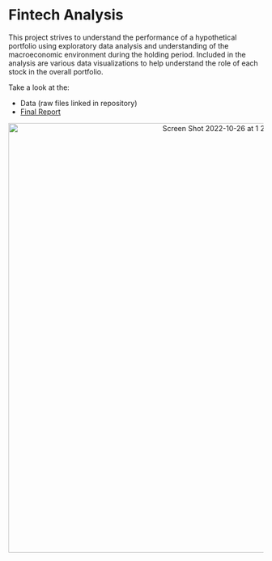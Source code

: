 # Fintech Analysis
This project strives to understand the performance of a hypothetical portfolio using exploratory data analysis and understanding of the macroeconomic environment during the holding period. Included in the analysis are various data visualizations 
to help understand the role of each stock in the overall portfolio.

Take a look at the:
- Data (raw files linked in repository)
- [Final Report](https://drive.google.com/file/d/1FFf415d_re_dcekTClpMJnBbRyAgj51N/view?usp=sharing)

<p align="center">
<img width="849" alt="Screen Shot 2022-10-26 at 1 25 37 PM" src="https://user-images.githubusercontent.com/53825687/198118572-8ede16be-b29c-4301-9232-060ded702ebb.png">
  </p>
